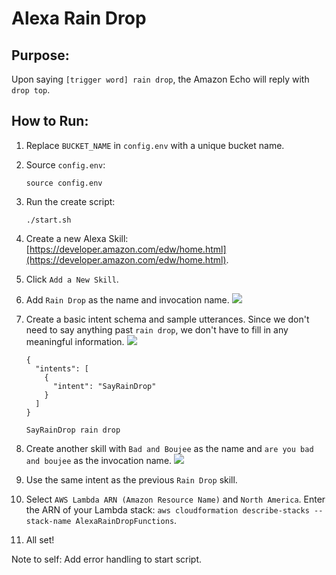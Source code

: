 # Alexa Rain Drop

## Purpose:
Upon saying `[trigger word] rain drop`, the Amazon Echo will reply with `drop top`.

## How to Run:
1. Replace `BUCKET_NAME` in `config.env` with a unique bucket name.
2. Source `config.env`:

    ```
    source config.env
    ```

3. Run the create script:

    ```
    ./start.sh
    ```

4. Create a new Alexa Skill: [https://developer.amazon.com/edw/home.html](https://developer.amazon.com/edw/home.html).
5. Click `Add a New Skill`.
6. Add `Rain Drop` as the name and invocation name.
    ![](https://i.imgur.com/Ul8yz2G.png)
7. Create a basic intent schema and sample utterances. Since we don't need to say anything past `rain drop`, we don't have to fill in any meaningful information.
    ![](https://i.imgur.com/TnVCh1z.png)

    ```
    {
      "intents": [
        {
          "intent": "SayRainDrop"
        }
      ]
    }
    ```

    ```
    SayRainDrop rain drop
    ```

8. Create another skill with `Bad and Boujee` as the name and `are you bad and boujee` as the invocation name.
    ![](https://i.imgur.com/N1S9jvV.png)
9. Use the same intent as the previous `Rain Drop` skill.
10. Select `AWS Lambda ARN (Amazon Resource Name)` and `North America`. Enter the ARN of your Lambda stack: `aws cloudformation describe-stacks --stack-name AlexaRainDropFunctions`.
11. All set!

Note to self: Add error handling to start script.
